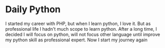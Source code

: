 # Daily Python
I started my career with PHP, but when I learn python, I love it. But as professional life I hadn't much scope to learn python.
After a long time, I decided I will focus on python, will not focus other language until improve my python skill as professional expert.
Now I start my journey again